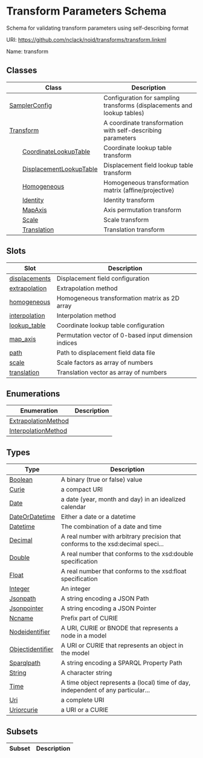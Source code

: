 # Transform Parameters Schema

Schema for validating transform parameters using self-describing format

URI: https://github.com/nclack/noid/transforms/transform.linkml

Name: transform



## Classes

| Class | Description |
| --- | --- |
| [SamplerConfig](SamplerConfig.md) | Configuration for sampling transforms (displacements and lookup tables) |
| [Transform](Transform.md) | A coordinate transformation with self-describing parameters |
| &nbsp;&nbsp;&nbsp;&nbsp;&nbsp;&nbsp;&nbsp;&nbsp;[CoordinateLookupTable](CoordinateLookupTable.md) | Coordinate lookup table transform |
| &nbsp;&nbsp;&nbsp;&nbsp;&nbsp;&nbsp;&nbsp;&nbsp;[DisplacementLookupTable](DisplacementLookupTable.md) | Displacement field lookup table transform |
| &nbsp;&nbsp;&nbsp;&nbsp;&nbsp;&nbsp;&nbsp;&nbsp;[Homogeneous](Homogeneous.md) | Homogeneous transformation matrix (affine/projective) |
| &nbsp;&nbsp;&nbsp;&nbsp;&nbsp;&nbsp;&nbsp;&nbsp;[Identity](Identity.md) | Identity transform |
| &nbsp;&nbsp;&nbsp;&nbsp;&nbsp;&nbsp;&nbsp;&nbsp;[MapAxis](MapAxis.md) | Axis permutation transform |
| &nbsp;&nbsp;&nbsp;&nbsp;&nbsp;&nbsp;&nbsp;&nbsp;[Scale](Scale.md) | Scale transform |
| &nbsp;&nbsp;&nbsp;&nbsp;&nbsp;&nbsp;&nbsp;&nbsp;[Translation](Translation.md) | Translation transform |



## Slots

| Slot | Description |
| --- | --- |
| [displacements](displacements.md) | Displacement field configuration |
| [extrapolation](extrapolation.md) | Extrapolation method |
| [homogeneous](homogeneous.md) | Homogeneous transformation matrix as 2D array |
| [interpolation](interpolation.md) | Interpolation method |
| [lookup_table](lookup_table.md) | Coordinate lookup table configuration |
| [map_axis](map_axis.md) | Permutation vector of 0-based input dimension indices |
| [path](path.md) | Path to displacement field data file |
| [scale](scale.md) | Scale factors as array of numbers |
| [translation](translation.md) | Translation vector as array of numbers |


## Enumerations

| Enumeration | Description |
| --- | --- |
| [ExtrapolationMethod](ExtrapolationMethod.md) |  |
| [InterpolationMethod](InterpolationMethod.md) |  |


## Types

| Type | Description |
| --- | --- |
| [Boolean](Boolean.md) | A binary (true or false) value |
| [Curie](Curie.md) | a compact URI |
| [Date](Date.md) | a date (year, month and day) in an idealized calendar |
| [DateOrDatetime](DateOrDatetime.md) | Either a date or a datetime |
| [Datetime](Datetime.md) | The combination of a date and time |
| [Decimal](Decimal.md) | A real number with arbitrary precision that conforms to the xsd:decimal speci... |
| [Double](Double.md) | A real number that conforms to the xsd:double specification |
| [Float](Float.md) | A real number that conforms to the xsd:float specification |
| [Integer](Integer.md) | An integer |
| [Jsonpath](Jsonpath.md) | A string encoding a JSON Path |
| [Jsonpointer](Jsonpointer.md) | A string encoding a JSON Pointer |
| [Ncname](Ncname.md) | Prefix part of CURIE |
| [Nodeidentifier](Nodeidentifier.md) | A URI, CURIE or BNODE that represents a node in a model |
| [Objectidentifier](Objectidentifier.md) | A URI or CURIE that represents an object in the model |
| [Sparqlpath](Sparqlpath.md) | A string encoding a SPARQL Property Path |
| [String](String.md) | A character string |
| [Time](Time.md) | A time object represents a (local) time of day, independent of any particular... |
| [Uri](Uri.md) | a complete URI |
| [Uriorcurie](Uriorcurie.md) | a URI or a CURIE |


## Subsets

| Subset | Description |
| --- | --- |
